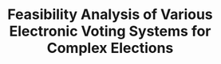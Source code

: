 ---
title: "Feasibility Analysis of Various Electronic Voting Systems for Complex Elections"
collection: publications
permalink: /publications/2014-05-Feasibility-Analysis-of-Various-Electronic-Voting-Systems-for-Complex-Elections
venue: 'International Conference for E-Democracy and Open Government (CeDEM 2014)'
pages: '141-152'
publisher: 'Edition Donau-Universit{\"a}t Krems'
year: '2014'
paperurl: 'https://www.donau-uni.ac.at/dam/jcr:87536a6c-cf87-4841-bc18-21952a6223bc/cedem14_proceedings.pdf'
citation: ' <b>Jurlind Budurushi</b>,  Melanie Volkamer</br> International Conference for E-Democracy and Open Government (CeDEM 2014)</br>'
---